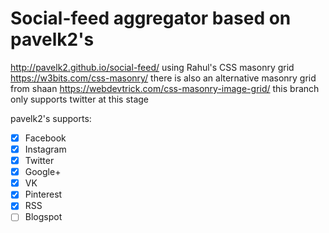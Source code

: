 # Social-feed aggregator based on pavelk2's

http://pavelk2.github.io/social-feed/
using Rahul's CSS masonry grid https://w3bits.com/css-masonry/
there is also an alternative masonry grid from shaan https://webdevtrick.com/css-masonry-image-grid/
this branch only supports twitter at this stage



pavelk2's supports:
- [x] Facebook
- [x] Instagram
- [x] Twitter
- [x] Google+
- [x] VK
- [x] Pinterest
- [x] RSS
- [ ] Blogspot
